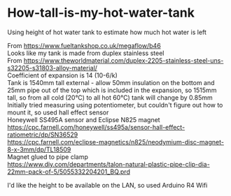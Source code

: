 # How-tall-is-my-hot-water-tank
Using height of hot water tank to estimate how much hot water is left

From https://www.fueltankshop.co.uk/megaflow/b46<br>
Looks like my tank is made from duplex stainless steel<br>
From https://www.theworldmaterial.com/duplex-2205-stainless-steel-uns-s32205-s31803-alloy-material/<br>
Coefficient of expansion is 14 (10-6/k)<br>
Tank is 1540mm tall external - allow 50mm insulation on the bottom and 25mm pipe out of the top which is included in the expansion, so 1515mm tall, so from all cold (20°C) to all hot 60°C) tank will change by 0.85mm<br>
Initially tried measuring using potentiometer, but couldn't figure out how to mount it, so used hall effect sensor<br>
Honeywell SS495A sensor and Eclipse N825 magnet<br>
https://cpc.farnell.com/honeywell/ss495a/sensor-hall-effect-ratiometric/dp/SN36529<br>
https://cpc.farnell.com/eclipse-magnetics/n825/neodymium-disc-magnet-8-x-3mm/dp/TL18509<br>
Magnet glued to pipe clamp<br>
https://www.diy.com/departments/talon-natural-plastic-pipe-clip-dia-22mm-pack-of-5/5055332204201_BQ.prd

I'd like the height to be available on the LAN, so used Arduino R4 Wifi<br>
